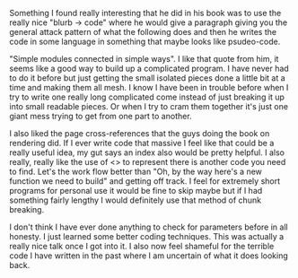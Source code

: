 Something I found really interesting that he did in his book was to use the really nice "blurb -> code" where he would give a 
paragraph giving you the general attack pattern of what the following does and then  he writes the code in some language 
in something that maybe looks like psudeo-code.

"Simple modules connected in simple ways". I like that quote from him, it seems like a good way to build up a complicated program.
I have never had to do it before but just getting the small isolated pieces done a little bit at a time and making them all mesh. 
I know I have been in trouble before when I try to write one really long complicated come instead of just breaking it up into
small readable pieces. Or when I try to cram them together it's just one giant mess trying to get from one part to another. 
 
I also liked the page cross-references that the guys doing the book on rendering did. If I ever write code that massive I feel 
like that could be a really useful idea, my gut says an index also would be pretty helpful. I also really, really like the use 
of <> to represent there is another code you need to find. Let's the work flow better than "Oh, by the way here's a new function
we need to build" and getting off track. I feel for extremely short programs for personal use it would be fine to skip maybe but if I had 
something fairly lengthy I would definitely use that method of chunk breaking. 

I don't think I have ever done anything to check for parameters before in all honesty. I just learned some better coding techniques.
This was actually a really nice talk once I got into it. I also now feel shameful for the terrible code I have
written in the past where I am uncertain of what it does looking back. 
